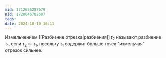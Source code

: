 ```yaml
---
mid: 1712656287679
nid: 1728646782507
tags: 
date: 2024-10-10 16:11
---
```

Измельчением [[Разбиение отрезка|разбиения]] $\tau_2$ называют разбиение $\tau_1$, если $\tau_2 \subset \tau_1$, посольку $\tau_1$ содержит больше точек "измельчая" отрезок сильнее.